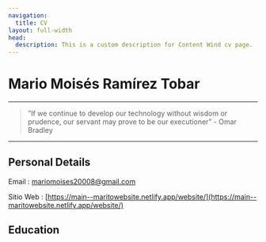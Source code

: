 ```yaml
---
navigation:
  title: CV
layout: full-width
head:
  description: This is a custom description for Content Wind cv page.
---
```

Mario Moisés Ramírez Tobar
==========================

----
>”If we continue to develop our technology without wisdom or prudence, our servant may prove to be our executioner” - Omar Bradley
----

Personal Details
---------
Email
: mariomoises20008@gmail.com

Sitio Web
: [https://main--maritowebsite.netlify.app/website/](https://main--maritowebsite.netlify.app/website/)

Education
---------